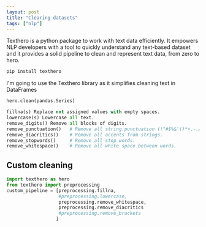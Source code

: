 ```yaml
---
layout: post
title: "Clearing datasets"
tags: ["nlp"]
---
```


Texthero is a python package to work with text data efficiently.
It empowers NLP developers with a tool to quickly understand any text-based dataset and
it provides a solid pipeline to clean and represent text data, from zero to hero.

```bash
pip install texthero
```

I'm going to use the Texthero library as it simplifies cleaning text in DataFrames

```py
hero.clean(pandas.Series)
```

```py
fillna(s) Replace not assigned values with empty spaces.
lowercase(s) Lowercase all text.
remove_digits() Remove all blocks of digits.
remove_punctuation()   # Remove all string.punctuation (!"#$%&'()*+,-./:;<=>?@[\]^_`{|}~).
remove_diacritics()    # Remove all accents from strings.
remove_stopwords()     # Remove all stop words.
remove_whitespace()    # Remove all white space between words.
```


## Custom cleaning

```py
import texthero as hero
from texthero import preprocessing
custom_pipeline = [preprocessing.fillna,
                   #preprocessing.lowercase,
                   preprocessing.remove_whitespace,
                   preprocessing.remove_diacritics
                   #preprocessing.remove_brackets
                  ]
```


[1]: https://texthero.org/
